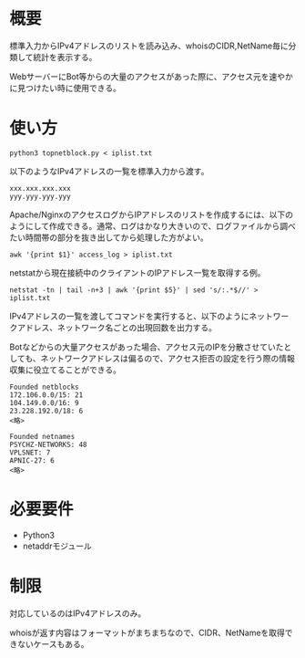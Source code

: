 # 概要

標準入力からIPv4アドレスのリストを読み込み、whoisのCIDR,NetName毎に分類して統計を表示する。

WebサーバーにBot等からの大量のアクセスがあった際に、アクセス元を速やかに見つけたい時に使用できる。

# 使い方
    python3 topnetblock.py < iplist.txt

以下のようなIPv4アドレスの一覧を標準入力から渡す。

    xxx.xxx.xxx.xxx
    yyy.yyy.yyy.yyy

Apache/NginxのアクセスログからIPアドレスのリストを作成するには、以下のようにして作成できる。通常、ログはかなり大きいので、ログファイルから調べたい時間帯の部分を抜き出してから処理した方がよい。


    awk '{print $1}' access_log > iplist.txt


netstatから現在接続中のクライアントのIPアドレス一覧を取得する例。


    netstat -tn | tail -n+3 | awk '{print $5}' | sed 's/:.*$//' > iplist.txt

IPv4アドレスの一覧を渡してコマンドを実行すると、以下のようにネットワークアドレス、ネットワーク名ごとの出現回数を出力する。

Botなどからの大量アクセスがあった場合、アクセス元のIPを分散させていたとしても、ネットワークアドレスは偏るので、アクセス拒否の設定を行う際の情報収集に役立てることができる。


    Founded netblocks
    172.106.0.0/15: 21
    104.149.0.0/16: 9
    23.228.192.0/18: 6
    <略>
    
    Founded netnames
    PSYCHZ-NETWORKS: 48
    VPLSNET: 7
    APNIC-27: 6
    <略>

# 必要要件

- Python3
- netaddrモジュール

# 制限

対応しているのはIPv4アドレスのみ。

whoisが返す内容はフォーマットがまちまちなので、CIDR、NetNameを取得できないケースもある。


